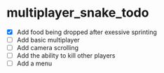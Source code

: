 # multiplayer_snake_todo
 - [x] Add food being dropped after exessive sprinting
 - [ ] Add basic multiplayer
 - [ ] Add camera scrolling
 - [ ] Add the ability to kill other players
 - [ ] Add a menu 
